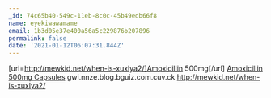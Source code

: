 ```yaml
---
_id: 74c65b40-549c-11eb-8c0c-45b49edb66f8
name: eyekiwawamame
email: 1b3d05e37e400a56a5c229876b207896
permalink: false
date: '2021-01-12T06:07:31.844Z'
---
```

[url=http://mewkid.net/when-is-xuxlya2/]Amoxicillin 500mg[/url] <a href="http://mewkid.net/when-is-xuxlya2/">Amoxicillin 500mg Capsules</a> gwi.nnze.blog.bguiz.com.cuv.ck http://mewkid.net/when-is-xuxlya2/
